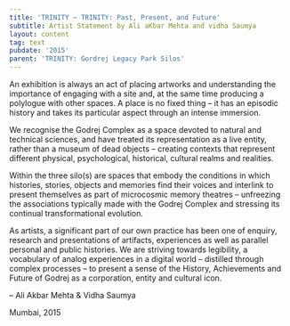 ```yaml
---
title: 'TRINITY ~ TRINITY: Past, Present, and Future'
subtitle: Artist Statement by Ali aKbar Mehta and vidha Saumya
layout: content
tag: text
pubdate: '2015'
parent: 'TRINITY: Gordrej Legacy Park Silos'
---
```

An exhibition is always an act of placing artworks and understanding the
importance of engaging with a site and, at the same time producing a polylogue
with other spaces. A place is no fixed thing – it has an episodic history and
takes its particular aspect through an intense immersion.

We recognise the Godrej Complex as a space devoted to natural and technical sciences, and have treated its representation as a live entity, rather than a museum of dead objects – creating contexts that represent different physical, psychological, historical, cultural realms and realities.

Within the three silo(s) are spaces that embody the conditions in which histories, stories, objects and memories find their voices and interlink to present themselves as part of microcosmic memory theatres – unfreezing the associations typically made with the Godrej Complex and stressing its continual transformational evolution.

As artists, a significant part of our own practice has been one of enquiry, research and presentations of artifacts, experiences as well as parallel personal and public histories. We are striving towards legibility, a vocabulary of analog experiences in a digital world – distilled through complex processes – to present a sense of the History, Achievements and Future of Godrej as a corporation, entity and cultural icon.


– Ali Akbar Mehta & Vidha Saumya

Mumbai, 2015
